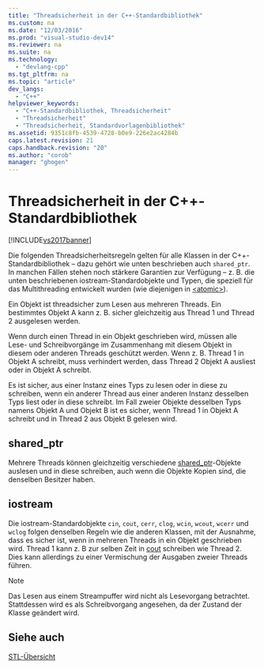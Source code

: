 ```yaml
---
title: "Threadsicherheit in der C++-Standardbibliothek"
ms.custom: na
ms.date: "12/03/2016"
ms.prod: "visual-studio-dev14"
ms.reviewer: na
ms.suite: na
ms.technology: 
  - "devlang-cpp"
ms.tgt_pltfrm: na
ms.topic: "article"
dev_langs: 
  - "C++"
helpviewer_keywords: 
  - "C++-Standardbibliothek, Threadsicherheit"
  - "Threadsicherheit"
  - "Threadsicherheit, Standardvorlagenbibliothek"
ms.assetid: 9351c8fb-4539-4728-b0e9-226e2ac4284b
caps.latest.revision: 21
caps.handback.revision: "20"
ms.author: "corob"
manager: "ghogen"
---
```

# Threadsicherheit in der C++-Standardbibliothek
[!INCLUDE[vs2017banner](../assembler/inline/includes/vs2017banner.md)]

Die folgenden Threadsicherheitsregeln gelten für alle Klassen in der C\+\+\-Standardbibliothek – dazu gehört wie unten beschrieben auch `shared_ptr`.  In manchen Fällen stehen noch stärkere Garantien zur Verfügung – z. B. die unten beschriebenen iostream\-Standardobjekte und Typen, die speziell für das Multithreading entwickelt wurden \(wie diejenigen in [\<atomic\>](../standard-library/atomic.md)\).  
  
 Ein Objekt ist threadsicher zum Lesen aus mehreren Threads.  Ein bestimmtes Objekt A kann z. B. sicher gleichzeitig aus Thread 1 und Thread 2 ausgelesen werden.  
  
 Wenn durch einen Thread in ein Objekt geschrieben wird, müssen alle Lese\- und Schreibvorgänge im Zusammenhang mit diesem Objekt in diesem oder anderen Threads geschützt werden.  Wenn z. B. Thread 1 in Objekt A schreibt, muss verhindert werden, dass Thread 2 Objekt A ausliest oder in Objekt A schreibt.  
  
 Es ist sicher, aus einer Instanz eines Typs zu lesen oder in diese zu schreiben, wenn ein anderer Thread aus einer anderen Instanz desselben Typs liest oder in diese schreibt.  Im Fall zweier Objekte desselben Typs namens Objekt A und Objekt B ist es sicher, wenn Thread 1 in Objekt A schreibt und in Thread 2 aus Objekt B gelesen wird.  
  
## shared\_ptr  
 Mehrere Threads können gleichzeitig verschiedene [shared\_ptr](../standard-library/shared-ptr-class.md)\-Objekte auslesen und in diese schreiben, auch wenn die Objekte Kopien sind, die denselben Besitzer haben.  
  
## iostream  
 Die iostream\-Standardobjekte `cin`, `cout`, `cerr`, `clog`, `wcin`, `wcout`, `wcerr` und `wclog` folgen denselben Regeln wie die anderen Klassen, mit der Ausnahme, dass es sicher ist, wenn in mehreren Threads in ein Objekt geschrieben wird.  Thread 1 kann z. B zur selben Zeit in [cout](../Topic/cout.md) schreiben wie Thread 2.  Dies kann allerdings zu einer Vermischung der Ausgaben zweier Threads führen.  
  
> [!NOTE]
>  Das Lesen aus einem Streampuffer wird nicht als Lesevorgang betrachtet.  Stattdessen wird es als Schreibvorgang angesehen, da der Zustand der Klasse geändert wird.  
  
## Siehe auch  
 [STL\-Übersicht](../standard-library/cpp-standard-library-overview.md)